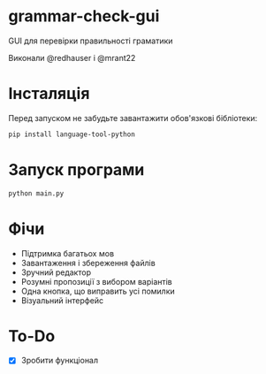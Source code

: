 # grammar-check-gui

GUI для перевірки правильності граматики

Виконали @redhauser i @mrant22

# Інсталяція

Перед запуском не забудьте завантажити обов'язкові бібліотеки:

```bash
pip install language-tool-python
```

# Запуск програми

```bash
python main.py
```

# Фічи

- Підтримка багатьох мов
- Завантаження і збереження файлів
- Зручний редактор
- Розумні пропозиції з вибором варіантів
- Одна кнопка, що виправить усі помилки
- Візуальний інтерфейс
# To-Do

- [x] Зробити функціонал